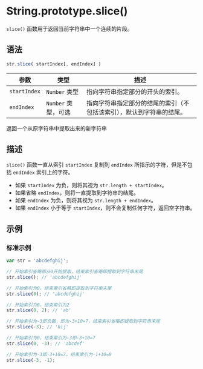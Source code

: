 # String.prototype.slice()

`slice()` 函数用于返回当前字符串中一个连续的片段。

## 语法

```js
str.slice( startIndex[, endIndex] )
```

| 参数         | 类型                | 描述                                                                 |
| ------------ | ------------------- | -------------------------------------------------------------------- |
| `startIndex` | `Number` 类型       | 指向字符串指定部分的开头的索引。                                     |
| `endIndex`   | `Number` 类型，可选 | 指向字符串指定部分的结尾的索引（不包括该索引），默认到字符串的结尾。 |

返回一个从原字符串中提取出来的新字符串

## 描述

`slice()` 函数一直从索引 `startIndex` 复制到 `endIndex` 所指示的字符，但是不包括 `endIndex` 索引上的字符。

- 如果 `startIndex` 为负，则将其视为 `str.length + startIndex`。
- 如果省略 `endIndex`，则将一直提取到字符串的结尾。
- 如果 `endIndex` 为负，则将其视为 `str.length + endIndex`。
- 如果 `endIndex` 小于等于 `startIndex`，则不会复制任何字符，返回空字符串。

## 示例

### 标准示例

```js
var str = 'abcdefghij';

// 开始索引省略即从0开始提取，结束索引省略即提取到字符串末尾
str.slice(); // 'abcdefghij'

// 开始索引为0，结束索引省略即提取到字符串末尾
str.slice(0); // 'abcdefghij'

// 开始索引为0，结束索引为2
str.slice(0, 2); // 'ab'

// 开始索引为-3即负数，即为-3+10=7，结束索引省略即提取到字符串末尾
str.slice(-3); // 'hij'

// 开始索引为0，结束索引为-3即-3+10=7
str.slice(0, -3); // 'abcdef'

// 开始索引为-3即-3+10=7，结束索引为-1+10=9
str.slice(-3, -1);
```
